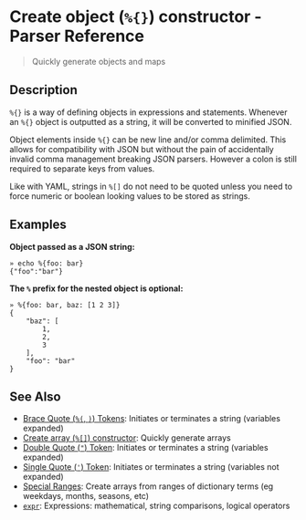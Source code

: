# Create object (`%{}`) constructor - Parser Reference

> Quickly generate objects and maps

## Description

`%{}` is a way of defining objects in expressions and statements. Whenever an
`%{}` object is outputted as a string, it will be converted to minified JSON.

Object elements inside `%{}` can be new line and/or comma delimited. This
allows for compatibility with JSON but without the pain of accidentally invalid
comma management breaking JSON parsers. However a colon is still required to
separate keys from values.

Like with YAML, strings in `%[]` do not need to be quoted unless you need to
force numeric or boolean looking values to be stored as strings.

## Examples

**Object passed as a JSON string:**

    » echo %{foo: bar}
    {"foo":"bar"}
    
**The `%` prefix for the nested object is optional:**

    » %{foo: bar, baz: [1 2 3]}
    {
        "baz": [
            1,
            2,
            3
        ],
        "foo": "bar"
    }

## See Also

* [Brace Quote (`%(`, `)`) Tokens](../parser/brace-quote.md):
  Initiates or terminates a string (variables expanded)
* [Create array (`%[]`) constructor](../parser/create-array.md):
  Quickly generate arrays
* [Double Quote (`"`) Token](../parser/double-quote.md):
  Initiates or terminates a string (variables expanded)
* [Single Quote (`'`) Token](../parser/single-quote.md):
  Initiates or terminates a string (variables not expanded)
* [Special Ranges](../mkarray/special.md):
  Create arrays from ranges of dictionary terms (eg weekdays, months, seasons, etc)
* [`expr`](../commands/expr.md):
  Expressions: mathematical, string comparisons, logical operators